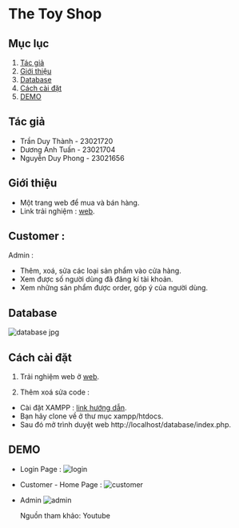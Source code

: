 
# The Toy Shop
## Mục lục

1. [Tác giả](#tác-giả)
2. [Giới thiệu](#giới-thiệu)
3. [Database](#database)
4. [Cách cài đặt](#cách-cài-đặt)
5. [DEMO](#demo)

## Tác giả

- Trần Duy Thành - 23021720
- Dương Anh Tuấn - 23021704
- Nguyễn Duy Phong - 23021656

## Giới thiệu

- Một trang web để mua và bán hàng.
- Link trải nghiệm : [web](http://csdl-btl.kesug.com/?i=1).

Customer : 
- 

Admin :
- Thêm, xoá, sửa các loại sản phẩm vào cửa hàng.
- Xem được số người dùng đã đăng kí tài khoản.
- Xem những sản phẩm được order, góp ý của người dùng.

## Database
![database jpg](https://github.com/user-attachments/assets/5ce5ed0a-b697-49f1-aa2e-636a62c8224a)


## Cách cài đặt

1. Trải nghiệm web ở [web](http://csdl-btl.kesug.com/?i=1).
   
2. Thêm xoá sửa code :
- Cài đặt XAMPP : [link hướng dẫn](https://www.youtube.com/watch?v=IIKOHBi3SU8&list=PLyxSzL3F7487f2BrlHKg87WlUEennWOKu).
- Bạn hãy clone về ở thư mục xampp/htdocs.
- Sau đó mở trình duyệt web http://localhost/database/index.php.

## DEMO

- Login Page :
  ![login](https://drive.google.com/uc?id=15-i6JpdVBzMj6tI91uWBgYl67Wi6nxYi)
- Customer - Home Page :
  ![customer](https://drive.google.com/uc?id=1D0JQgI7nGbMCVkTLKescljEdrq3nnh_H)
- Admin
  ![admin](https://drive.google.com/uc?id=1aVMBvFvb4Q0UlfPsyiBQuAJs7PE3-GB9)

  Nguồn tham khảo: Youtube
